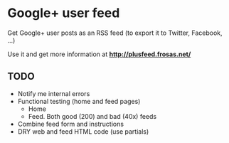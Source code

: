 # Google+ user feed

Get Google+ user posts as an RSS feed (to export it to Twitter, Facebook, ...)

Use it and get more information at **http://plusfeed.frosas.net/**

## TODO

- Notify me internal errors
- Functional testing (home and feed pages)
  - Home
  - Feed. Both good (200) and bad (40x) feeds
- Combine feed form and instructions
- DRY web and feed HTML code (use partials)

